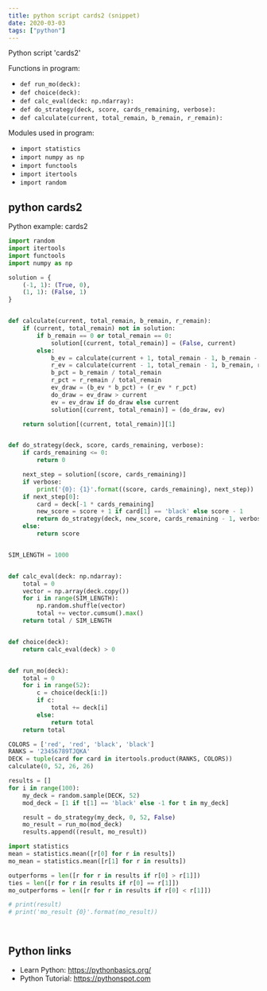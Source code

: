 ```yaml
---
title: python script cards2 (snippet)
date: 2020-03-03
tags: ["python"]
---
```

Python script 'cards2'

Functions in program: 
* `def run_mo(deck):`
* `def choice(deck):`
* `def calc_eval(deck: np.ndarray):`
* `def do_strategy(deck, score, cards_remaining, verbose):`
* `def calculate(current, total_remain, b_remain, r_remain):`

Modules used in program: 
* `import statistics`
* `import numpy as np`
* `import functools`
* `import itertools`
* `import random`

## python cards2

Python example: cards2

```python
import random
import itertools
import functools
import numpy as np

solution = {
    (-1, 1): (True, 0),
    (1, 1): (False, 1)
}


def calculate(current, total_remain, b_remain, r_remain):
    if (current, total_remain) not in solution:
        if b_remain == 0 or total_remain == 0:
            solution[(current, total_remain)] = (False, current)
        else:
            b_ev = calculate(current + 1, total_remain - 1, b_remain - 1, r_remain)
            r_ev = calculate(current - 1, total_remain - 1, b_remain, r_remain - 1)
            b_pct = b_remain / total_remain
            r_pct = r_remain / total_remain
            ev_draw = (b_ev * b_pct) + (r_ev * r_pct)
            do_draw = ev_draw > current
            ev = ev_draw if do_draw else current
            solution[(current, total_remain)] = (do_draw, ev)

    return solution[(current, total_remain)][1]


def do_strategy(deck, score, cards_remaining, verbose):
    if cards_remaining <= 0:
        return 0

    next_step = solution[(score, cards_remaining)]
    if verbose:
        print('{0}: {1}'.format((score, cards_remaining), next_step))
    if next_step[0]:
        card = deck[-1 * cards_remaining]
        new_score = score + 1 if card[1] == 'black' else score - 1
        return do_strategy(deck, new_score, cards_remaining - 1, verbose)
    else:
        return score


SIM_LENGTH = 1000


def calc_eval(deck: np.ndarray):
    total = 0
    vector = np.array(deck.copy())
    for i in range(SIM_LENGTH):
        np.random.shuffle(vector)
        total += vector.cumsum().max()
    return total / SIM_LENGTH


def choice(deck):
    return calc_eval(deck) > 0


def run_mo(deck):
    total = 0
    for i in range(52):
        c = choice(deck[i:])
        if c:
            total += deck[i]
        else:
            return total
    return total

COLORS = ['red', 'red', 'black', 'black']
RANKS = '23456789TJQKA'
DECK = tuple(card for card in itertools.product(RANKS, COLORS))
calculate(0, 52, 26, 26)

results = []
for i in range(100):
    my_deck = random.sample(DECK, 52)
    mod_deck = [1 if t[1] == 'black' else -1 for t in my_deck]

    result = do_strategy(my_deck, 0, 52, False)
    mo_result = run_mo(mod_deck)
    results.append((result, mo_result))

import statistics
mean = statistics.mean([r[0] for r in results])
mo_mean = statistics.mean([r[1] for r in results])

outperforms = len([r for r in results if r[0] > r[1]])
ties = len([r for r in results if r[0] == r[1]])
mo_outperforms = len([r for r in results if r[0] < r[1]])

# print(result)
# print('mo_result {0}'.format(mo_result))




```

## Python links

- Learn Python: https://pythonbasics.org/
- Python Tutorial: https://pythonspot.com

